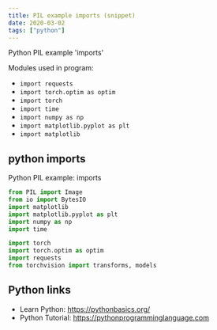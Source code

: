 ```yaml
---
title: PIL example imports (snippet)
date: 2020-03-02
tags: ["python"]
---
```

Python PIL example 'imports'


Modules used in program: 
* `import requests`
* `import torch.optim as optim`
* `import torch`
* `import time`
* `import numpy as np`
* `import matplotlib.pyplot as plt`
* `import matplotlib`

## python imports

Python PIL example: imports

```python
from PIL import Image
from io import BytesIO
import matplotlib
import matplotlib.pyplot as plt
import numpy as np
import time

import torch
import torch.optim as optim
import requests
from torchvision import transforms, models

```

## Python links

- Learn Python: https://pythonbasics.org/
- Python Tutorial: https://pythonprogramminglanguage.com
